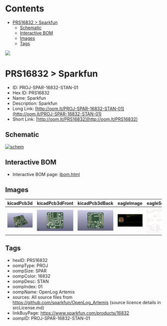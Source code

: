 



Contents
========

* [PRS16832 > Sparkfun](#prs16832--sparkfun)
	* [Schematic](#schematic)
	* [Interactive BOM](#interactive-bom)
	* [Images](#images)
	* [Tags](#tags)
  
![][im]
# PRS16832 > Sparkfun

- ID: PROJ-SPAR-16832-STAN-01
- Hex ID: PRS16832
- Name: Sparkfun
- Description: Sparkfun
- Long Link: [http://oom.lt/PROJ-SPAR-16832-STAN-01](http://oom.lt/PROJ-SPAR-16832-STAN-01)
- Short Link: [http://oom.lt/PRS16832](http://oom.lt/PRS16832)

## Schematic
  
[![schem](eagleSchemImage.png)](eagleSchemImage.png)
## Interactive BOM

- Interactive BOM page: [ibom.html](https://htmlpreview.github.io/?https://github.com/oomlout/oomlout_OOMP_projects/blob/main/PROJ-SPAR-16832-STAN-01/kicad/bom/ibom.html)

## Images
  
  

|kicadPcb3d|kicadPcb3dFront|kicadPcb3dBack|eagleImage|eagleSchemImage|
| :---: | :---: | :---: | :---: | :---: |
|[![kicadPcb3d](kicadPcb3d_140.png)](kicadPcb3d.png)|[![kicadPcb3dFront](kicadPcb3dFront_140.png)](kicadPcb3dFront.png)|[![kicadPcb3dBack](kicadPcb3dBack_140.png)](kicadPcb3dBack.png)|[![eagleImage](eagleImage_140.png)](eagleImage.png)|[![eagleSchemImage](eagleSchemImage_140.png)](eagleSchemImage.png)|

## Tags

- hexID: PRS16832
- oompType: PROJ
- oompSize: SPAR
- oompColor: 16832
- oompDesc: STAN
- oompIndex: 01
- oompName: OpenLog Artemis
- sources: All source files from https://github.com/sparkfun/OpenLog_Artemis (source licence details in srcLicense.md)
- linkBuyPage: https://www.sparkfun.com/products/16832
- oompID: PROJ-SPAR-16832-STAN-01



[im]: kicadPcb3d_450.png
